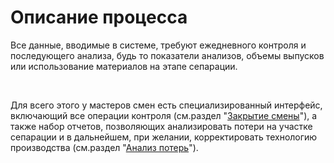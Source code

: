 # Описание процесса

Все данные, вводимые в системе, требуют ежедневного контроля и
последующего анализа, будь то показатели анализов, объемы выпусков или
использование материалов на этапе сепарации.

 

Для всего этого у мастеров смен есть специализированный интерфейс,
включающий все операции контроля (см.раздел "[Закрытие смены](CloseWorkShift/CloseWorkShift.md)"), а также набор отчетов, позволяющих
анализировать потери на участке сепарации и в дальнейшем, при желании,
корректировать технологию производства (см.раздел "[Анализ потерь](LossAnalysis/LossAnalysis.md)").
